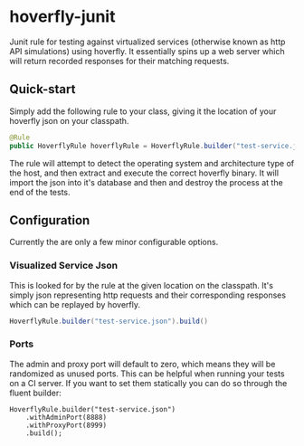# hoverfly-junit
Junit rule for testing against virtualized services (otherwise known as http API simulations) using hoverfly.  It essentially spins up a web server which will return recorded responses for their matching requests.

## Quick-start

Simply add the following rule to your class, giving it the location of your hoverfly json on your classpath.

```java
@Rule
public HoverflyRule hoverflyRule = HoverflyRule.builder("test-service.json").build();
```

The rule will attempt to detect the operating system and architecture type of the host, and then extract and execute the correct hoverfly binary.  It will import the json into it's database and then and destroy the process at the end of the tests.


## Configuration

Currently the are only a few minor configurable options.

### Visualized Service Json

This is looked for by the rule at the given location on the classpath.  It's simply json representing http requests and their corresponding responses which can be replayed by hoverfly.

```java
HoverflyRule.builder("test-service.json").build()
```

### Ports

The admin and proxy port will default to zero, which means they will be randomized as unused ports. This can be helpful when running your tests on a CI server.
If you want to set them statically you can do so through the fluent builder:

```
HoverflyRule.builder("test-service.json")
    .withAdminPort(8888)
    .withProxyPort(8999)
    .build();
```